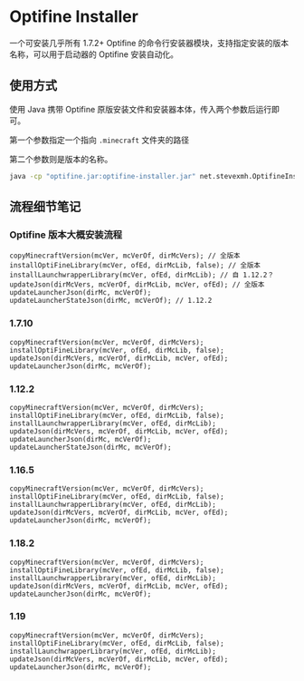 # Optifine Installer

一个可安装几乎所有 1.7.2+ Optifine 的命令行安装器模块，支持指定安装的版本名称，可以用于启动器的 Optifine 安装自动化。

## 使用方式

使用 Java 携带 Optifine 原版安装文件和安装器本体，传入两个参数后运行即可。

第一个参数指定一个指向 `.minecraft` 文件夹的路径

第二个参数则是版本的名称。

```bash
java -cp "optifine.jar:optifine-installer.jar" net.stevexmh.OptifineInstaller ".minecraft" "version-name"
```

## 流程细节笔记

### Optifine 版本大概安装流程

```
copyMinecraftVersion(mcVer, mcVerOf, dirMcVers); // 全版本
installOptiFineLibrary(mcVer, ofEd, dirMcLib, false); // 全版本
installLaunchwrapperLibrary(mcVer, ofEd, dirMcLib); // 自 1.12.2？
updateJson(dirMcVers, mcVerOf, dirMcLib, mcVer, ofEd); // 全版本
updateLauncherJson(dirMc, mcVerOf);
updateLauncherStateJson(dirMc, mcVerOf); // 1.12.2
```

### 1.7.10

```
copyMinecraftVersion(mcVer, mcVerOf, dirMcVers);
installOptiFineLibrary(mcVer, ofEd, dirMcLib, false);
updateJson(dirMcVers, mcVerOf, dirMcLib, mcVer, ofEd);
updateLauncherJson(dirMc, mcVerOf);
```

### 1.12.2

```
copyMinecraftVersion(mcVer, mcVerOf, dirMcVers);
installOptiFineLibrary(mcVer, ofEd, dirMcLib, false);
installLaunchwrapperLibrary(mcVer, ofEd, dirMcLib);
updateJson(dirMcVers, mcVerOf, dirMcLib, mcVer, ofEd);
updateLauncherJson(dirMc, mcVerOf);
updateLauncherStateJson(dirMc, mcVerOf);
```

### 1.16.5

```
copyMinecraftVersion(mcVer, mcVerOf, dirMcVers);
installOptiFineLibrary(mcVer, ofEd, dirMcLib, false);
installLaunchwrapperLibrary(mcVer, ofEd, dirMcLib);
updateJson(dirMcVers, mcVerOf, dirMcLib, mcVer, ofEd);
updateLauncherJson(dirMc, mcVerOf);
```

### 1.18.2

```
copyMinecraftVersion(mcVer, mcVerOf, dirMcVers);
installOptiFineLibrary(mcVer, ofEd, dirMcLib, false);
installLaunchwrapperLibrary(mcVer, ofEd, dirMcLib);
updateJson(dirMcVers, mcVerOf, dirMcLib, mcVer, ofEd);
updateLauncherJson(dirMc, mcVerOf);
```

### 1.19

```
copyMinecraftVersion(mcVer, mcVerOf, dirMcVers);
installOptiFineLibrary(mcVer, ofEd, dirMcLib, false);
installLaunchwrapperLibrary(mcVer, ofEd, dirMcLib);
updateJson(dirMcVers, mcVerOf, dirMcLib, mcVer, ofEd);
updateLauncherJson(dirMc, mcVerOf);
```
